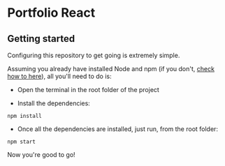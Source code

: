 # Portfolio React

## Getting started

Configuring this repository to get going is extremely simple.

Assuming you already have installed Node and npm (if you don't, [check how to here](https://nodejs.org/en/)), all you'll need to do is:

* Open the terminal in the root folder of the project

* Install the dependencies:
```
npm install
```

* Once all the dependencies are installed, just run, from the root folder:
```
npm start
```

Now you're good to go!
